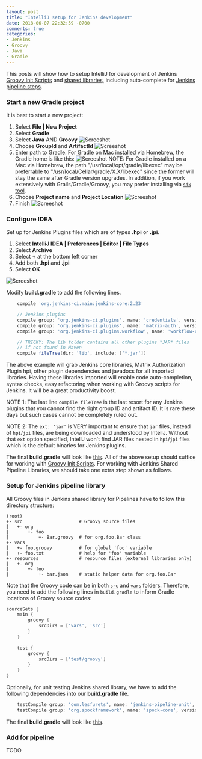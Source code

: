 ```yaml
---
layout: post
title: "IntelliJ setup for Jenkins development"
date: 2018-06-07 22:32:59 -0700
comments: true
categories: 
- Jenkins
- Groovy
- Java
- Gradle
---
```


This posts will show how to setup IntelliJ for development of Jenkins [Groovy Init Scripts](http://tdongsi.github.io/blog/2017/12/30/groovy-hook-script-and-jenkins-configuration-as-code/) and [shared libraries](https://jenkins.io/doc/book/pipeline/shared-libraries/), including auto-complete for [Jenkins pipeline steps](https://jenkins.io/doc/pipeline/steps/).

<!--more-->

### Start a new Gradle project

It is best to start a new project:

1. Select **File | New Project**
1. Select **Gradle**
1. Select **Java** AND **Groovy**
![Screeshot](/images/idea/screen01.png "Start")
1. Choose **GroupId** and **ArtifactId**
![Screeshot](/images/idea/screen02.png "Project Name")
1. Enter path to Gradle. For Gradle on Mac installed via Homebrew, the Gradle home is like this:
![Screeshot](/images/idea/screen03.png "Configure Gradle")
   NOTE: For Gradle installed on a Mac via Homebrew, the path "/usr/local/opt/gradle/libexec" may be preferrable to "/usr/local/Cellar/gradle/X.X/libexec" since the former will stay the same after Gradle version upgrades.
   In addition, if you work extensively with Grails/Gradle/Groovy, you may prefer installing via [`sdk` tool](https://sdkman.io/install).
1. Choose **Project name** and **Project Location**
![Screeshot](/images/idea/screen04.png "Project location")
1. Finish
![Screeshot](/images/idea/screen05.png "Finish")

### Configure IDEA

Set up for Jenkins Plugins files which are of types **.hpi** or **.jpi**.

1. Select **IntelliJ IDEA | Preferences | Editor | File Types**
1. Select **Archive**
1. Select **+** at the bottom left corner
1. Add both **.hpi** and **.jpi**
1. Select **OK**

![Screeshot](/images/idea/screen06.png "Configure plugin files")

Modify **build.gradle** to add the following lines.

```groovy
    compile 'org.jenkins-ci.main:jenkins-core:2.23'

    // Jenkins plugins
    compile group: 'org.jenkins-ci.plugins', name: 'credentials', version: '2.1.13', ext: 'jar'
    compile group: 'org.jenkins-ci.plugins', name: 'matrix-auth', version: '1.6', ext: 'jar'
    compile group: 'org.jenkins-ci.plugins.workflow', name: 'workflow-cps', version: '2.39', ext: 'jar'

    // TRICKY: The lib folder contains all other plugins *JAR* files
    // if not found in Maven
    compile fileTree(dir: 'lib', include: ['*.jar'])
```

The above example will grab Jenkins core libraries, Matrix Authorization Plugin hpi, other plugin dependencies and javadocs for all imported libraries.
Having these libraries imported will enable code auto-completion, syntax checks, easy refactoring when working with Groovy scripts for Jenkins.
It will be a great productivity boost.

NOTE 1: The last line `compile fileTree` is the last resort for any Jenkins plugins that you cannot find the right group ID and artifact ID.
It is rare these days but such cases cannot be completely ruled out.

NOTE 2: The `ext: 'jar'` is VERY important to ensure that `jar` files, instead of `hpi`/`jpi` files, are being downloaded and understood by IntellJ.
Without that `ext` option specified, IntellJ won't find JAR files nested in `hpi`/`jpi` files which is the default binaries for Jenkins plugins.

The final **build.gradle** will look like [this](https://github.com/tdongsi/jenkins-steps-override/blob/master/build.gradle).
All of the above setup should suffice for working with [Groovy Init Scripts](http://tdongsi.github.io/blog/2017/12/30/groovy-hook-script-and-jenkins-configuration-as-code/).
For working with Jenkins Shared Pipeline Libraries, we should take one extra step shown as follows. 

### Setup for Jenkins pipeline library

All Groovy files in Jenkins shared library for Pipelines have to follow this directory structure:

```text Directory structure of a Shared Library repository
(root)
+- src                     # Groovy source files
|   +- org
|       +- foo
|           +- Bar.groovy  # for org.foo.Bar class
+- vars
|   +- foo.groovy          # for global 'foo' variable
|   +- foo.txt             # help for 'foo' variable
+- resources               # resource files (external libraries only)
|   +- org
|       +- foo
|           +- bar.json    # static helper data for org.foo.Bar
```

Note that the Groovy code can be in both [`src`](http://tdongsi.github.io/blog/2017/12/26/class-in-jenkins-shared-library/)
and [`vars`](http://tdongsi.github.io/blog/2017/03/17/jenkins-pipeline-shared-libraries/) folders.
Therefore, you need to add the following lines in `build.gradle` to inform Gradle locations of Groovy source codes:

```groovy
sourceSets {
    main {
        groovy {
            srcDirs = ['vars', 'src']
        }
    }

    test {
        groovy {
            srcDirs = ['test/groovy']
        }
    }
}
```

Optionally, for unit testing Jenkins shared library, we have to add the following dependencies into our **build.gradle** file.

``` groovy
    testCompile group: 'com.lesfurets', name: 'jenkins-pipeline-unit', version: '1.1'
    testCompile group: 'org.spockframework', name: 'spock-core', version: '1.1-groovy-2.4'
```

The final **build.gradle** will look like [this](https://github.com/tdongsi/jenkins-steps-override/blob/master/build.gradle).

### Add for pipeline

TODO